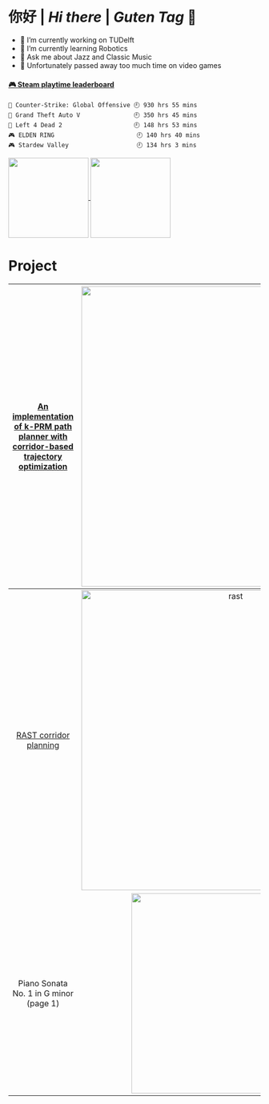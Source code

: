 #  你好 | *Hi there* | *Guten Tag* 👋

<!-- **smoggy-P/smoggy-P** is a ✨ _special_ ✨ repository because its `README.md` (this file) appears on your GitHub profile.

Here are some ideas to get you started:
 -->
- 🔭 I’m currently working on TUDelft
- 🌱 I’m currently learning Robotics
- 💬 Ask me about Jazz and Classic Music
- 🤔 Unfortunately passed away too much time on video games
<!-- steam-box start -->
#### <a href="https://gist.github.com/f3619d96b66a65726652b4fb75a18fe9" target="_blank">🎮 Steam playtime leaderboard</a>
```text
🔫 Counter-Strike: Global Offensive 🕘 930 hrs 55 mins
🚓 Grand Theft Auto V               🕘 350 hrs 45 mins
🧟 Left 4 Dead 2                    🕘 148 hrs 53 mins
🎮 ELDEN RING                       🕘 140 hrs 40 mins
🎮 Stardew Valley                   🕘 134 hrs 3 mins
```
<!-- Powered by https://github.com/YouEclipse/steam-box . -->
<!-- steam-box end -->

<a href="https://github.com/smoggy-P">
  <img align="center" src="https://github-readme-stats.vercel.app/api?username=smoggy-P&count_private=true&show_icons=true&show_icons=true&theme=buefy" height=160/>
</a>
<a href="https://github.com/smoggy-P">
  <img align="center" src="https://github-readme-stats.vercel.app/api/top-langs/?username=smoggy-P&hide=javascript,html,cmake&layout=compact&theme=buefy" height=160/>
</a>
<!-- jupyter%20notebook -->

# Project

|[An implementation of k-PRM path planner with corridor-based trajectory optimization](https://github.com/edmundwsy/RO47005-PDM-Final)|<img src="https://github.com/edmundwsy/RO47005-PDM-Final/blob/master/figs/03.gif"  width=600 />|
|:--:|:--:|
|[RAST corridor planning](https://github.com/smoggy-P/RAST_corridor_planning )|<img src="https://github.com/edmundwsy/edmundwsy/blob/master/figs/rast.gif" alt="rast" width=600 />|
|Piano Sonata No. 1 in G minor (page 1)|<img src="https://user-images.githubusercontent.com/29809038/155034256-cc78ede1-d72b-4444-935b-bdaabe386782.png"  width=400 />|


